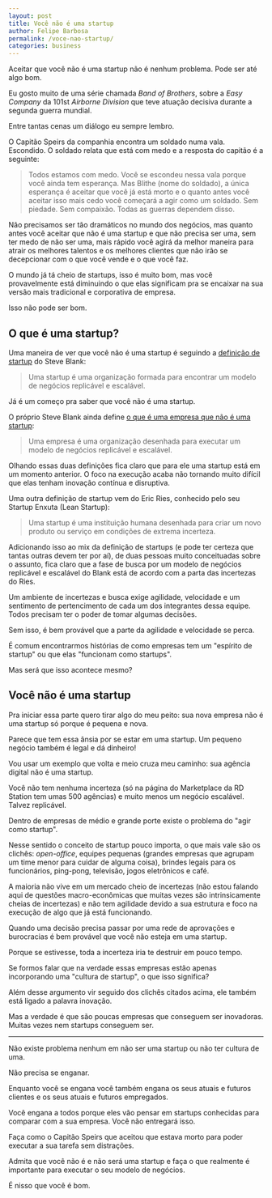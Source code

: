 ```yaml
---
layout: post
title: Você não é uma startup
author: Felipe Barbosa
permalink: /voce-nao-startup/
categories: business
--- 
```


Aceitar que você não é uma startup não é nenhum problema. Pode ser até algo bom.

Eu gosto muito de uma série chamada *Band of Brothers*, sobre a *Easy Company* da 101st *Airborne Division* que teve atuação decisiva durante a segunda guerra mundial. 

Entre tantas cenas um diálogo eu sempre lembro. 

O Capitão Speirs da companhia encontra um soldado numa vala. Escondido. O soldado relata que está com medo e a resposta do capitão é a seguinte:

> Todos estamos com medo. Você se escondeu nessa vala porque você ainda tem esperança. Mas Blithe (nome do soldado), a única esperança é aceitar que você já está morto e o quanto antes você aceitar isso mais cedo você começará a agir como um soldado. Sem piedade. Sem compaixão. Todas as guerras dependem disso.

Não precisamos ser tão dramáticos no mundo dos negócios, mas quanto antes você aceitar que não é uma startup e que não precisa ser uma, sem ter medo de não ser uma, mais rápido você agirá da melhor maneira para atrair os melhores talentos e os melhores clientes que não irão se decepcionar com o que você vende e o que você faz.

O mundo já tá cheio de startups, isso é muito bom, mas você provavelmente está diminuindo o que elas significam pra se encaixar na sua versão mais tradicional e corporativa de empresa.

Isso não pode ser bom.

## O que é uma startup?

Uma maneira de ver que você não é uma startup é seguindo a [definição de startup](https://steveblank.com/2010/01/25/whats-a-startup-first-principles/) do Steve Blank:

> Uma startup é uma organização formada para encontrar um modelo de negócios replicável e escalável.

Já é um começo pra saber que você não é uma startup.

O próprio Steve Blank ainda define [o que é uma empresa que não é uma startup](https://steveblank.com/2014/03/04/why-companies-are-not-startups/):

> Uma empresa é uma organização desenhada para executar um modelo de negócios replicável e escalável.

Olhando essas duas definições fica claro que para ele uma startup está em um momento anterior. O foco na execução acaba não tornando muito difícil que elas tenham inovação contínua e disruptiva.

Uma outra definição de startup vem do Eric Ries, conhecido pelo seu Startup Enxuta (Lean Startup):

> Uma startup é uma instituição humana desenhada para criar um novo produto ou serviço em condições de extrema incerteza.

Adicionando isso ao mix da definição de startups (e pode ter certeza que tantas outras devem ter por aí), de duas pessoas muito conceituadas sobre o assunto, fica claro que a fase de busca por um modelo de negócios replicável e escalável do Blank está de acordo com a parta das incertezas do Ries.

Um ambiente de incertezas e busca exige agilidade, velocidade e um sentimento de pertencimento de cada um dos integrantes dessa equipe. Todos precisam ter o poder de tomar algumas decisões. 

Sem isso, é bem provável que a parte da agilidade e velocidade se perca.

É comum encontrarmos histórias de como empresas tem um "espírito de startup" ou que elas "funcionam como startups".

Mas será que isso acontece mesmo?

## Você não é uma startup

Pra iniciar essa parte quero tirar algo do meu peito: sua nova empresa não é uma startup só porque é pequena e nova.

Parece que tem essa ânsia por se estar em uma startup. Um pequeno negócio também é legal e dá dinheiro!

Vou usar um exemplo que volta e meio cruza meu caminho: sua agência digital não é uma startup.

Você não tem nenhuma incerteza (só na página do Marketplace da RD Station tem umas 500 agências) e muito menos um negócio escalável. Talvez replicável.

Dentro de empresas de médio e grande porte existe o problema do "agir como startup".

Nesse sentido o conceito de startup pouco importa, o que mais vale são os clichês: *open-office*, equipes pequenas (grandes empresas que agrupam um time menor para cuidar de alguma coisa), brindes legais para os funcionários, ping-pong, televisão, jogos eletrônicos e café.

A maioria não vive em um mercado cheio de incertezas (não estou falando aqui de questões macro-econômicas que muitas vezes são intrinsicamente cheias de incertezas) e não tem agilidade devido a sua estrutura e foco na execução de algo que já está funcionando.

Quando uma decisão precisa passar por uma rede de aprovações e burocracias é bem provável que você não esteja em uma startup.

Porque se estivesse, toda a incerteza iria te destruir em pouco tempo.

Se formos falar que na verdade essas empresas estão apenas incorporando uma "cultura de startup", o que isso significa?

Além desse argumento vir seguido dos clichês citados acima, ele também está ligado a palavra inovação.

Mas a verdade é que são poucas empresas que conseguem ser inovadoras. Muitas vezes nem startups conseguem ser.

<hr>

Não existe problema nenhum em não ser uma startup ou não ter cultura de uma.

Não precisa se enganar.

Enquanto você se engana você também engana os seus atuais e futuros clientes e os seus atuais e futuros empregados.

Você engana a todos porque eles vão pensar em startups conhecidas para comparar com a sua empresa. Você não entregará isso.

Faça como o Capitão Speirs que aceitou que estava morto para poder executar a sua tarefa sem distrações.

Admita que você não é e não será uma startup e faça o que realmente é importante para executar o seu modelo de negócios.

É nisso que você é bom.
